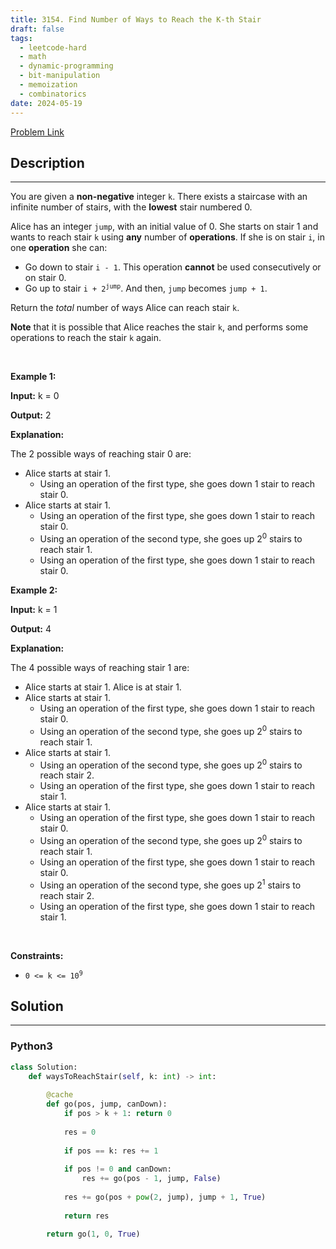 ```yaml
---
title: 3154. Find Number of Ways to Reach the K-th Stair
draft: false
tags: 
  - leetcode-hard
  - math
  - dynamic-programming
  - bit-manipulation
  - memoization
  - combinatorics
date: 2024-05-19
---
```


[Problem Link](https://leetcode.com/problems/find-number-of-ways-to-reach-the-k-th-stair/)

## Description

---
<p>You are given a <strong>non-negative</strong> integer <code>k</code>. There exists a staircase with an infinite number of stairs, with the <strong>lowest</strong> stair numbered 0.</p>

<p>Alice has an integer <code>jump</code>, with an initial value of 0. She starts on stair 1 and wants to reach stair <code>k</code> using <strong>any</strong> number of <strong>operations</strong>. If she is on stair <code>i</code>, in one <strong>operation</strong> she can:</p>

<ul>
	<li>Go down to stair <code>i - 1</code>. This operation <strong>cannot</strong> be used consecutively or on stair 0.</li>
	<li>Go up to stair <code>i + 2<sup>jump</sup></code>. And then, <code>jump</code> becomes <code>jump + 1</code>.</li>
</ul>

<p>Return the <em>total</em> number of ways Alice can reach stair <code>k</code>.</p>

<p><strong>Note</strong> that it is possible that Alice reaches the stair <code>k</code>, and performs some operations to reach the stair <code>k</code> again.</p>

<p>&nbsp;</p>
<p><strong class="example">Example 1:</strong></p>

<div class="example-block">
<p><strong>Input:</strong> <span class="example-io">k = 0</span></p>

<p><strong>Output:</strong> <span class="example-io">2</span></p>

<p><strong>Explanation:</strong></p>

<p>The 2 possible ways of reaching stair 0 are:</p>

<ul>
	<li>Alice starts at stair 1.
	<ul>
		<li>Using an operation of the first type, she goes down 1 stair to reach stair 0.</li>
	</ul>
	</li>
	<li>Alice starts at stair 1.
	<ul>
		<li>Using an operation of the first type, she goes down 1 stair to reach stair 0.</li>
		<li>Using an operation of the second type, she goes up 2<sup>0</sup> stairs to reach stair 1.</li>
		<li>Using an operation of the first type, she goes down 1 stair to reach stair 0.</li>
	</ul>
	</li>
</ul>
</div>

<p><strong class="example">Example 2:</strong></p>

<div class="example-block">
<p><strong>Input:</strong> <span class="example-io">k = 1</span></p>

<p><strong>Output:</strong> <span class="example-io">4</span></p>

<p><strong>Explanation:</strong></p>

<p>The 4 possible ways of reaching stair 1 are:</p>

<ul>
	<li>Alice starts at stair 1. Alice is at stair 1.</li>
	<li>Alice starts at stair 1.
	<ul>
		<li>Using an operation of the first type, she goes down 1 stair to reach stair 0.</li>
		<li>Using an operation of the second type, she goes up 2<sup>0</sup> stairs to reach stair 1.</li>
	</ul>
	</li>
	<li>Alice starts at stair 1.
	<ul>
		<li>Using an operation of the second type, she goes up 2<sup>0</sup> stairs to reach stair 2.</li>
		<li>Using an operation of the first type, she goes down 1 stair to reach stair 1.</li>
	</ul>
	</li>
	<li>Alice starts at stair 1.
	<ul>
		<li>Using an operation of the first type, she goes down 1 stair to reach stair 0.</li>
		<li>Using an operation of the second type, she goes up 2<sup>0</sup> stairs to reach stair 1.</li>
		<li>Using an operation of the first type, she goes down 1 stair to reach stair 0.</li>
		<li>Using an operation of the second type, she goes up 2<sup>1</sup> stairs to reach stair 2.</li>
		<li>Using an operation of the first type, she goes down 1 stair to reach stair 1.</li>
	</ul>
	</li>
</ul>
</div>

<p>&nbsp;</p>
<p><strong>Constraints:</strong></p>

<ul>
	<li><code>0 &lt;= k &lt;= 10<sup>9</sup></code></li>
</ul>


## Solution

---
### Python3
``` py title='find-number-of-ways-to-reach-the-k-th-stair'
class Solution:
    def waysToReachStair(self, k: int) -> int:
        
        @cache
        def go(pos, jump, canDown):
            if pos > k + 1: return 0
            
            res = 0
            
            if pos == k: res += 1
            
            if pos != 0 and canDown:
                res += go(pos - 1, jump, False)
            
            res += go(pos + pow(2, jump), jump + 1, True)
            
            return res

        return go(1, 0, True)
            
```

